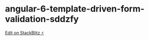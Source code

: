 # angular-6-template-driven-form-validation-sddzfy

[Edit on StackBlitz ⚡️](https://stackblitz.com/edit/angular-6-template-driven-form-validation-sddzfy)